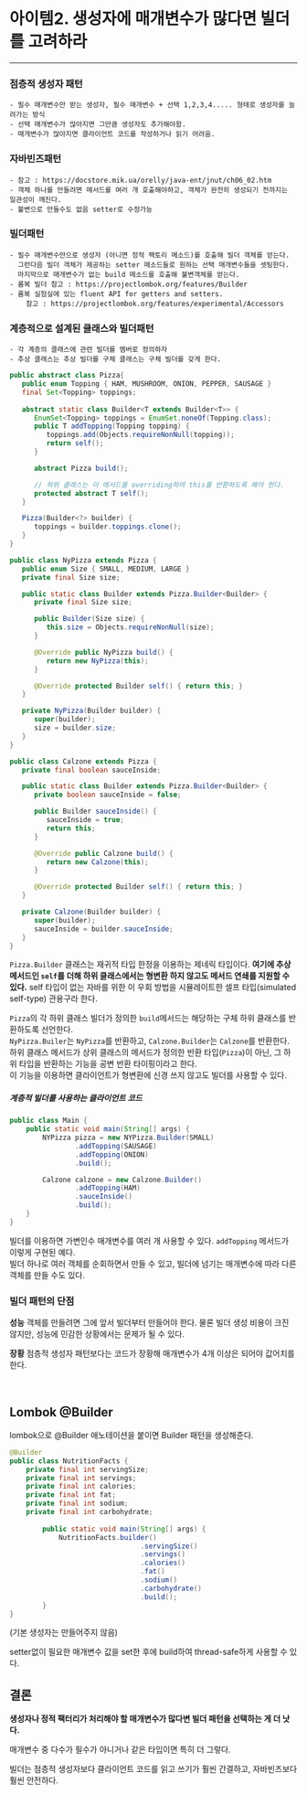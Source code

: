 # 아이템2.  생성자에 매개변수가 많다면 빌더를 고려하라

----
### 점층적 생성자 패턴
    - 필수 매개변수만 받는 생성자, 필수 매개변수 + 선택 1,2,3,4..... 형태로 생성자를 늘려가는 방식
    - 선택 매개변수가 많아지면 그만큼 생성자도 추가해야함.
    - 매개변수가 많아지면 클라이언트 코드를 작성하거나 읽기 어려움.

### 자바빈즈패턴
    - 참고 : https://docstore.mik.ua/orelly/java-ent/jnut/ch06_02.htm
    - 객체 하나를 만들려면 메서드를 여러 개 호출해야하고, 객체가 완전히 생성되기 전까지는 일관성이 깨진다.
    - 불변으로 만들수도 없음 setter로 수정가능

### 빌더패턴
    - 필수 매개변수만으로 생성자 (아니면 정적 팩토리 메소드)를 호출해 빌더 객체를 얻는다.
      그런다음 빌더 객체가 제공하는 setter 메소드들로 원하는 선택 매개변수들을 셋팅한다.
      마지막으로 매개변수가 없는 build 메소드를 호출해 불변객체를 얻는다.
    - 롬복 빌더 참고 : https://projectlombok.org/features/Builder
    - 롬복 실험실에 있는 fluent API for getters and setters. 
        참고 : https://projectlombok.org/features/experimental/Accessors

### 계층적으로 설계된 클래스와 빌더패턴
    - 각 계층의 클래스에 관련 빌더를 멤버로 정의하자
    - 추상 클래스는 추상 빌더를 구체 클래스는 구체 빌더를 갖게 한다.

```java
public abstract class Pizza{
   public enum Topping { HAM, MUSHROOM, ONION, PEPPER, SAUSAGE }
   final Set<Topping> toppings;
   
   abstract static class Builder<T extends Builder<T>> {
      EnumSet<Topping> toppings = EnumSet.noneOf(Topping.class);
      public T addTopping(Topping topping) {
         toppings.add(Objects.requireNonNull(topping));
         return self();
      }

      abstract Pizza build();

      // 하위 클래스는 이 메서드를 overriding하여 this를 반환하도록 해야 한다.
      protected abstract T self();
   }

   Pizza(Builder<?> builder) {
      toppings = builder.toppings.clone();
   }
}

public class NyPizza extends Pizza {
   public enum Size { SMALL, MEDIUM, LARGE }
   private final Size size;

   public static class Builder extends Pizza.Builder<Builder> {
      private final Size size;

      public Builder(Size size) {
         this.size = Objects.requireNonNull(size);
      }

      @Override public NyPizza build() {
         return new NyPizza(this);
      }

      @Override protected Builder self() { return this; }
   }

   private NyPizza(Builder builder) {
      super(builder);
      size = builder.size;
   }
}

public class Calzone extends Pizza {
   private final boolean sauceInside;

   public static class Builder extends Pizza.Builder<Builder> {
      private boolean sauceInside = false;

      public Builder sauceInside() {
         sauceInside = true;
         return this;
      }

      @Override public Calzone build() {
         return new Calzone(this);
      }

      @Override protected Builder self() { return this; }
   }

   private Calzone(Builder builder) {
      super(builder);
      sauceInside = builder.sauceInside;
   }
}
```

`Pizza.Builder` 클래스는 재귀적 타입 한정을 이용하는 제네릭 타입이다. **여기에 추상 메서드인 `self`를 더해 하위 클래스에서는 형변환 하지 않고도 메서드 연쇄를 지원할 수 있다.** self 타입이 없는 자바를 위한 이 우회 방법을 시뮬레이트한 셀프 타입(simulated self-type) 관용구라 한다.

`Pizza`의 각 하위 클래스 빌더가 정의한 `build`메서드는 해당하는 구체 하위 클래스를 반환하도록 선언한다.  
`NyPizza.Builer`는 `NyPizza`를 반환하고, `Calzone.Builder`는 `Calzone`를 반환한다.  
하위 클래스 메서드가 상위 클래스의 메서드가 정의한 반환 타입(`Pizza`)이 아닌, 그 하위 타입을 반환하는 기능을 공변 반환 타이핑이라고 한다.  
이 기능을 이용하면 클라이언트가 형변환에 신경 쓰지 않고도 빌더를 사용할 수 있다.

##### 계층적 빌더를 사용하는 클라이언트 코드

```java
public class Main {
    public static void main(String[] args) {
        NYPizza pizza = new NYPizza.Builder(SMALL)
                .addTopping(SAUSAGE)
                .addTopping(ONION)
                .build();

        Calzone calzone = new Calzone.Builder()
                .addTopping(HAM)
                .sauceInside()
                .build();
    }
}
```
빌더를 이용하면 가변인수 매개변수를 여러 개 사용할 수 있다. `addTopping` 메서드가 이렇게 구현된 예다.  
빌더 하나로 여러 객체를 순회하면서 만들 수 있고, 빌더에 넘기는 매개변수에 따라 다른 객체를 만들 수도 있다.

### 빌더 패턴의 단점

**성능** 객체를 만들려면 그에 앞서 빌더부터 만들어야 한다. 물론 빌더 생성 비용이 크진 않지만, 성능에 민감한 상황에서는 문제가 될 수 있다.

**장황** 점층적 생성자 패턴보다는 코드가 장황해 매개변수가 4개 이상은 되어야 값어치를 한다.

&nbsp;

## Lombok @Builder

lombok으로 @Builder 애노테이션을 붙이면 Builder 패턴을 생성해준다.

```java
@Builder
public class NutritionFacts {
    private final int servingSize;
    private final int servings;
    private final int calories;
    private final int fat;
    private final int sodium;
    private final int carbohydrate;
	
		public static void main(String[] args) {
			NutritionFacts.builder()
								.servingSize()
								.servings()
								.calories()
								.fat()
								.sodium()
								.carbohydrate()
								.build();
		}
}
```

(기본 생성자는 만들어주지 않음)

setter없이 필요한 매개변수 값을 set한 후에 build하여 thread-safe하게 사용할 수 있다.


## 결론

**생성자나 정적 팩터리가 처리해야 할 매개변수가 많다변 빌더 패턴을 선택하는 게 더 낫다.**

매개변수 중 다수가 필수가 아니거나 같은 타입이면 특히 더 그렇다.

빌더는 점층적 생성자보다 클라이언트 코드를 읽고 쓰기가 훨씬 간결하고, 자바빈즈보다 훨씬 안전하다.
